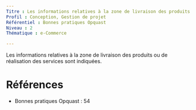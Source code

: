 ```yaml
---
Titre : Les informations relatives à la zone de livraison des produits ou de réalisation des services sont indiquées.
Profil : Conception, Gestion de projet
Référentiel : Bonnes pratiques Opquast
Niveau : 2
Thématique : e-Commerce

---
```

Les informations relatives à la zone de livraison des produits ou de réalisation des services sont indiquées.

# Références

*   Bonnes pratiques Opquast : 54